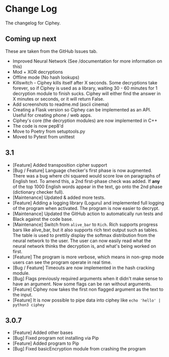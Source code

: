# Change Log
The changelog for Ciphey.

## Coming up next
These are taken from the GitHub Issues tab.
* Improved Neural Network (See /documentation for more information on this)
* Mod + XOR decryptions
* Offline mode (No hash lookups)
* Killswitch - Ciphey kills itself after X seconds. Some decryptions take forever, so if Ciphey is used as a library, waiting 30 - 60 minutes for 1 decryption module to finish sucks. Ciphey will either find the answer in X minutes or seconds, or it will return False.
* Add screenshots to readme.md (ascii cinema)
* Creating a Flask version so Ciphey can be implemented as an API. Useful for creating phone / web apps.
* Ciphey's core (the decryption modules) are now implemented in C++
* The code is now pep8'd
* Move to Poetry from setuptools.py
* Moved to Pytest from unittest
## 3.1
* [Feature] Added transposition cipher support
* [Bug / Feature] Language checker's first phase is now augmented. There was a bug where chi
squared would score low on paragraphs of English text. To amend this, a 2nd
first-phase check was added. If __any__ of the top 1000 English words appear
in the text, go onto the 2nd phase (dictionary checker full).
* [Maintenance] Updated & added more tests.
* [Feature] Adding a logging library (Loguru) and implemented full logging of the
program when activated. The program is now easier to decrypt.
* [Maintenance] Updated the GitHub action to automatically run tests and Black against the
code base.
* [Maintenance] Switch from `alive_bar` to ``Rich``. Rich supports progress bars like alive_bar,
but it also supports rich text output such as tables. The table is used to
prettily display the softmax distribution from the neural network to the user.
The user can now easily read what the neural network thinks the decryption is,
and what's being worked on first.
* [Feature] The program is more verbose, which means in non-grep mode users can see the
program operate in real time.
* [Bug / Feature] Timeouts are now implemented in the hash cracking module.
* [Bug] Flags previously required arguments when it didn't make sense to have an argument. Now some flags can be ran without arguments.
* [Feature] Ciphey now takes the first non flagged argument as the text to the input.
* [Feature] It is now possible to pipe data into ciphey like `echo 'hello' | python3 ciphey`
## 3.0.7
* [Feature] Added other bases
* [Bug] Fixed program not installing via Pip
* [Feature] Added program to Pip
* [Bug] Fixed basicEncryption module from crashing the program
